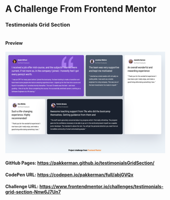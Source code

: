 # A Challenge From Frontend Mentor

### Testimonials Grid Section

#

#### Preview

![preview](https://github.com/Pakkerman/testimonialsGridSection/blob/master/preview.png?raw=true)

#### GitHub Pages: https://pakkerman.github.io/testimonialsGridSection/

#### CodePen URL: https://codepen.io/pakkerman/full/abjGVQx

#### Challenge URL: https://www.frontendmentor.io/challenges/testimonials-grid-section-Nnw6J7Un7
